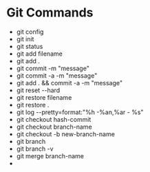 # Git Commands

- git config
- git init
- git status
- git add filename
- git add .
- git commit -m "message"
- git commit -a -m "message"
- git add . && commit -a -m "message"
- git reset --hard
- git restore filename
- git restore .
- git log --pretty=format:"%h -%an,%ar - %s"
- git checkout hash-commit
- git checkout branch-name
- git checkout -b new-branch-name
- git branch
- git branch -v
- git merge branch-name
-
